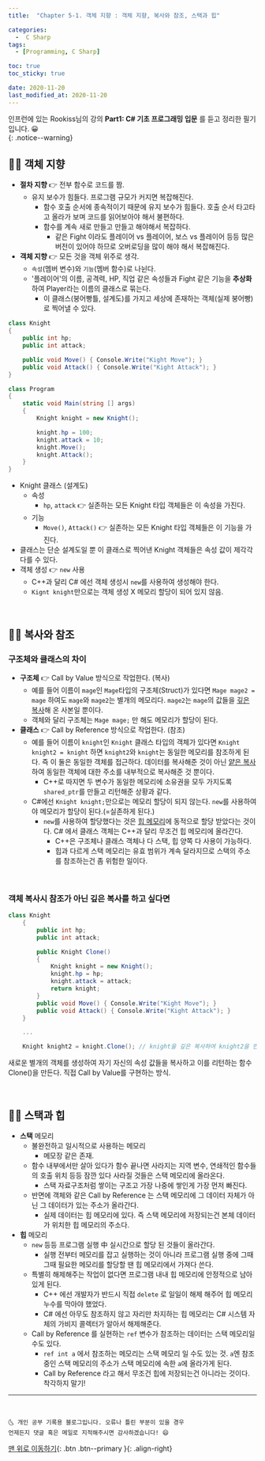 ```yaml
---
title:  "Chapter 5-1. 객체 지향 : 객체 지향, 복사와 참조, 스택과 힙" 

categories:
  -  C Sharp
tags:
  - [Programming, C Sharp]

toc: true
toc_sticky: true

date: 2020-11-20
last_modified_at: 2020-11-20
---
```


인프런에 있는 Rookiss님의 강의 **Part1: C# 기초 프로그래밍 입문** 를 듣고 정리한 필기입니다. 😀  
{: .notice--warning}
 

## 👱‍♀️ 객체 지향

- **절차 지향** 👉 전부 함수로 코드를 짬.
  - 유지 보수가 힘들다. 프로그램 규모가 커지면 복잡해진다.
    - 함수 호출 순서에 종속적이기 때문에 유지 보수가 힘들다. 호출 순서 타고타고 올라가 보며 코드를 읽어보아야 해서 불편하다.
    - 함수를 계속 새로 만들고 만들고 해야해서 복잡하다.
      - 같은 Fight 이라도 플레이어 vs 플레이어, 보스 vs 플레이어 등등 많은 버전이 있어야 하므로 오버로딩을 많이 해야 해서 복잡해진다.
- **객체 지향** 👉 모든 것을 객체 위주로 생각.
  - `속성`(멤버 변수)와 `기능`(멤버 함수)로 나뉜다.
  - '플레이어'의 이름, 공격력, HP, 직업 같은 속성들과 Fight 같은 기능을 **추상화** 하여 Player라는 이름의 클래스로 묶는다. 
    - 이 클래스(붕어빵틀, 설계도)를 가지고 세상에 존재하는 객체(실제 붕어빵)로 찍어낼 수 있다.

```c#
class Knight
{
    public int hp;
    public int attack;

    public void Move() { Console.Write("Kight Move"); }
    public void Attack() { Console.Write("Kight Attack"); }
}

class Program
{
    static void Main(string [] args)
    {
        Knight knight = new Knight();

        knight.hp = 100;
        knight.attack = 10;
        knight.Move();
        knight.Attack();
    }
}
```

- Knight 클래스 (설계도)
  - 속성
    - `hp`, `attack` 👉 실존하는 모든 Knight 타입 객체들은 이 속성을 가진다.
  - 기능
    - `Move()`, `Attack()` 👉 실존하는 모든 Knight 타입 객체들은 이 기능을 가진다.
- 클래스는 단순 설계도일 뿐 이 클래스로 찍어낸 Knight 객체들은 속성 값이 제각각 다를 수 있다.
- 객체 생성 👉 `new` 사용
  - C++과 달리 C# 에선 객체 생성시 `new`를 사용하여 생성해야 한다.
  - `Kignt knight`만으로는 객체 생성 X 메모리 할당이 되어 있지 않음.

<br>


## 👱‍♀️ 복사와 참조

### 구조체와 클래스의 차이

- **구조체** 👉 Call by Value 방식으로 작업한다. (복사)
  - 예를 들어 이름이 `mage`인 `Mage`타입의 구조체(Struct)가 있다면 `Mage mage2 = mage` 하여도 `mage`와 `mage2`는 별개의 메모리다. `mage2`는 `mage`의 값들을 <u>깊은 복사</u>해 온 사본일 뿐이다. 
  - 객체와 달리 구조체는 `Mage mage;` 만 해도 메모리가 할당이 된다. 
- **클래스** 👉 Call by Reference 방식으로 작업한다. (참조)
  - 예를 들어 이름이 `knight`인 `Knight` 클래스 타입의 객체가 있다면 `Knight knight2 = knight` 하면 `knight2`와 `knight`는 동일한 메모리를 참조하게 된다. 즉 이 둘은 동일한 객체를 접근하다. 데이터를 복사해준 것이 아닌 <u>얕은 복사</u>하여 동일한 객체에 대한 주소를 내부적으로 복사해준 것 뿐이다. 
    - C++로 따지면 두 변수가 동일한 메모리에 소유권을 모두 가지도록 `shared_ptr`를 만들고 리턴해준 상황과 같다.
  - C#에선 `Knight knight;`만으로는 메모리 할당이 되지 않는다. `new`를 사용하여야 메모리가 할당이 된다.(=실존하게 된다.)
    - `new`를 사용하여 할당했다는 것은 <u>힙 메모리</u>에 동적으로 할당 받았다는 것이다. C# 에서 클래스 객체는 C++과 달리 무조건 힙 메모리에 올라간다. 
      - C++은 구조체나 클래스 객체나 다 스택, 힙 양쪽 다 사용이 가능하다.
      - 힙과 다르게 스택 메모리는 유효 범위가 계속 달라지므로 스택의 주소를 참조하는건 좀 위험한 일이다.

<br>

### 객체 복사시 참조가 아닌 깊은 복사를 하고 싶다면

```c#
class Knight
    {
        public int hp;
        public int attack;

        public Knight Clone()
        {
            Knight knight = new Knight();
            knight.hp = hp;
            knight.attack = attack;
            return knight;
        }
        public void Move() { Console.Write("Kight Move"); }
        public void Attack() { Console.Write("Kight Attack"); }
    }

    ...

    Knight knight2 = knight.Clone(); // knight을 깊은 복사하여 knight2을 만든다. 두 객체는 별개의 객체이다. 
```

새로운 별개의 객체를 생성하여 자기 자신의 속성 값들을 복사하고 이를 리턴하는 함수 Clone()을 만든다. 직접 Call by Value를 구현하는 방식.

<br>


## 👱‍♀️ 스택과 힙

- **스택** 메모리
  - 불완전하고 일시적으로 사용하는 메모리
    - 메모장 같은 존재. 
  - 함수 내부에서만 살아 있다가 함수 끝나면 사라지는 지역 변수, 연쇄적인 함수들의 호출 위치 등등 잠깐 있다 사라질 것들은 스택 메모리에 올라온다. 
    - 스택 자료구조처럼 쌓이는 구조고 가장 나중에 쌓인게 가장 먼저 빠진다.
  - 반면에 객체와 같은 Call by Reference 는 스택 메모리에 그 데이터 자체가 아닌 그 데이터가 있는 주소가 올라간다.
    - 실제 데이터는 힙 메모리에 있다. 즉 스택 메모리에 저장되는건 본체 데이터가 위치한 힙 메모리의 주소다.
- **힙** 메모리
  - `new` 등등 프로그램 실행 中 실시간으로 할당 된 것들이 올라간다.
    - 실행 전부터 메모리를 잡고 실행하는 것이 아니라 프로그램 실행 중에 그때 그때 필요한 메모리를 할당할 땐 힙 메모리에서 가져다 쓴다.
  - 특별히 해제해주는 작업이 없다면 프로그램 내내 힙 메모리에 안정적으로 남아있게 된다.
    - C++ 에선 개발자가 반드시 직접 `delete` 로 일일이 해제 해주어 힙 메모리 누수를 막아야 했었다.  
    - C# 에선 아무도 참조하지 않고 자리만 차지하는 힙 메모리는 C# 시스템 자체의 가비지 콜렉터가 알아서 해제해준다. 
  - Call by Reference 를 실현하는 `ref` 변수가 참조하는 데이터는 스택 메모리일 수도 있다.
    - `ref int a` 에서 참조하는 메모리는 스택 메모리 일 수도 있는 것. `a`엔 참조 중인 스택 메모리의 주소가 스택 메모리에 속한 `a`에 올라가게 된다.
    - Call by Reference 라고 해서 무조건 힙에 저장되는건 아니라는 것이다. 착각하지 말기!

***
<br>

    🌜 개인 공부 기록용 블로그입니다. 오류나 틀린 부분이 있을 경우 
    언제든지 댓글 혹은 메일로 지적해주시면 감사하겠습니다! 😄

[맨 위로 이동하기](#){: .btn .btn--primary }{: .align-right}